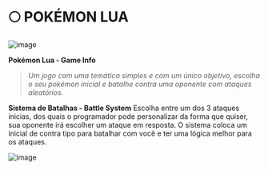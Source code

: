 # 🌕 POKÉMON LUA
![image](https://imgur.com/SuX9V9h.png)

**Pokémon Lua - Game Info**
> *Um jogo com uma temática simples e com um único objetivo,
> escolha o seu pokémon inicial e batalhe contra uma oponente
> com ataques aleatórios.*

**Sistema de Batalhas - Battle System**
Escolha entre um dos 3 ataques inicias, dos quais
o programador pode personalizar da forma que quiser,
sua oponente irá escolher um ataque em resposta.
O sistema coloca um inicial de contra tipo para batalhar
com você e ter uma lógica melhor para os ataques.

![image](https://imgur.com/i5E93C9.png)
